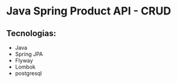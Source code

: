 # Java Spring Product API - CRUD

## Tecnologias:
- Java 
- Spring JPA
- Flyway
- Lombok
- postgresql
  
